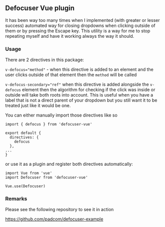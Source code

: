 ## Defocuser Vue plugin

It has been way too many times when I implemented (with greater or lesser success) automated way
for closing dropdowns when clicking outside of them or by pressing the Escape key. This utility
is a way for me to stop repeating myself and have it working always the way it should.

### Usage

There are 2 directives in this package:

```v-defocus="method"``` - when this directive is added to an element and the user clicks
outside of that element then the ```method``` will be called

```v-defocus-secondary="ref"``` when this directive is added alongside the ```v-defocus``` element
then the algorithm for checking if the click was inside or outside will take both roots into account.
This is useful when you have a label that is not a direct parent of your dropdown but you still want
it to be treated just like it would be one.

You can either manually import those directives like so

```
import { defocus } from 'defocuser-vue'

export default {
  directives: {
    defocus
  },
...
}
```

or use it as a plugin and register both directives automatically:

```
import Vue from 'vue'
import Defocuser from 'defocuser-vue'

Vue.use(Defocuser)
```

### Remarks

Please see the following repository to see it in action

https://github.com/padcom/defocuser-example

